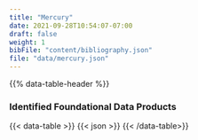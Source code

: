 ```yaml
---
title: "Mercury"
date: 2021-09-28T10:54:07-07:00
draft: false
weight: 1
bibFile: "content/bibliography.json"
file: "data/mercury.json"
---
```


{{% data-table-header %}}

### Identified Foundational Data Products
{{< data-table >}}
{{< json >}}
{{< /data-table>}}